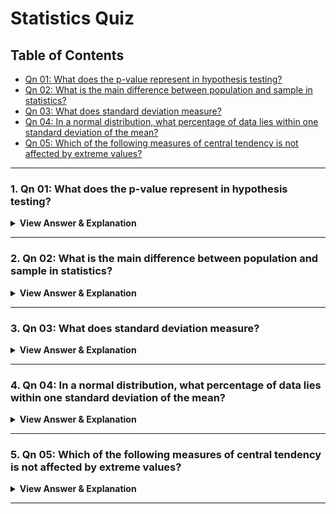 # Statistics Quiz

## Table of Contents
- [Qn 01: What does the p-value represent in hypothesis testing?](#1)
- [Qn 02: What is the main difference between population and sample in statistics?](#2)
- [Qn 03: What does standard deviation measure?](#3)
- [Qn 04: In a normal distribution, what percentage of data lies within one standard deviation of the mean?](#4)
- [Qn 05: Which of the following measures of central tendency is not affected by extreme values?](#5)

---

### 1. Qn 01: What does the p-value represent in hypothesis testing?
<details>
<summary><strong>View Answer & Explanation</strong></summary>

**Answer:** Probability of obtaining test results at least as extreme as the results actually observed

**Explanation:** The p-value quantifies the evidence against the null hypothesis. A small p-value suggests the observed data is unlikely under the null hypothesis.


[Go to TOC](#table-of-contents)

</details>

---
### 2. Qn 02: What is the main difference between population and sample in statistics?
<details>
<summary><strong>View Answer & Explanation</strong></summary>

**Answer:** Sample is a subset of population

**Explanation:** A population includes all elements from a set of data, while a sample consists of one or more observations drawn from the population.


[Go to TOC](#table-of-contents)

</details>

---
### 3. Qn 03: What does standard deviation measure?
<details>
<summary><strong>View Answer & Explanation</strong></summary>

**Answer:** Spread of data

**Explanation:** Standard deviation measures the amount of variation or dispersion of a set of values.


[Go to TOC](#table-of-contents)

</details>

---
### 4. Qn 04: In a normal distribution, what percentage of data lies within one standard deviation of the mean?
<details>
<summary><strong>View Answer & Explanation</strong></summary>

**Answer:** 68%

**Explanation:** In a normal distribution, approximately 68% of the data falls within one standard deviation of the mean.


[Go to TOC](#table-of-contents)

</details>

---
### 5. Qn 05: Which of the following measures of central tendency is not affected by extreme values?
<details>
<summary><strong>View Answer & Explanation</strong></summary>

**Answer:** Median

**Explanation:** Median is the middle value and is not affected by extremely large or small values, unlike the mean.


[Go to TOC](#table-of-contents)

</details>

---
